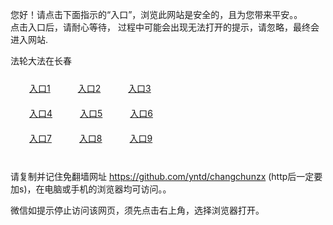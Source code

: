 您好！请点击下面指示的“入口”，浏览此网站是安全的，且为您带来平安。。 <br/>
点击入口后，请耐心等待， 过程中可能会出现无法打开的提示，请忽略，最终会进入网站. </br>

法轮大法在长春<br/>
<div style="padding:10px"><a style="margin:20px" target="_blank" href="https://d1cs144ils9nhp.cloudfront.net/2Qpsp?plynbldw" id="ccLink1" rel="nofollow">入口1</a> <a target="_blank" style="margin:20px" href="https://d39zlfsds6u7sh.cloudfront.net/2Qpsp?qzlsxgqd" id="ccLink2" rel="nofollow">入口2</a> <a style="margin:20px" target="_blank" href="https://d2acn4qi5j3nbr.cloudfront.net/2Qpsp?jraxoflu" id="ccLink3" rel="nofollow">入口3</a></div>

<div style="padding:10px" ><a style="margin:20px" target="_blank" href="https://d1cs144ils9nhp.cloudfront.net/2Qpsp?plynbldw" id="ccLink4" rel="nofollow">入口4</a> <a style="margin:20px" href="https://d39zlfsds6u7sh.cloudfront.net/2Qpsp?qzlsxgqd" target="_blank" id="ccLink5" rel="nofollow">入口5</a> <a style="margin:20px" href="https://d2acn4qi5j3nbr.cloudfront.net/2Qpsp?jraxoflu" target="_blank" id="ccLink6" rel="nofollow">入口6</a></div>

<div style="padding:10px"><a style="margin:20px" target="_blank" href="https://d1cs144ils9nhp.cloudfront.net/2Qpsp?plynbldw" id="ccLink7" rel="nofollow">入口7</a> <a style="margin:20px" href="https://d39zlfsds6u7sh.cloudfront.net/2Qpsp?qzlsxgqd" target="_blank" id="ccLink8" rel="nofollow">入口8</a> <a style="margin:20px" target="_blank" href="https://d2acn4qi5j3nbr.cloudfront.net/2Qpsp?jraxoflu" id="ccLink9" rel="nofollow">入口9</a></div>

<br/>



请复制并记住免翻墙网址 https://github.com/yntd/changchunzx (http后一定要加s)，在电脑或手机的浏览器均可访问。。<br/>

微信如提示停止访问该网页，须先点击右上角，选择浏览器打开。
